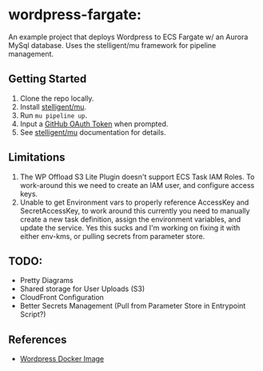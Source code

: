 # wordpress-fargate:
An example project that deploys Wordpress to ECS Fargate w/ an Aurora MySql database. Uses the stelligent/mu framework for pipeline management.

## Getting Started

1. Clone the repo locally.
2. Install [stelligent/mu](https://github.com/stelligent/mu).
3. Run `mu pipeline up`.
4. Input a [GitHub OAuth Token](https://github.com/settings/tokens) when prompted.
5. See [stelligent/mu](https://github.com/stelligent/mu) documentation for details.

## Limitations

1. The WP Offload S3 Lite Plugin doesn't support ECS Task IAM Roles. To work-around this
we need to create an IAM user, and configure access keys.
2. Unable to get Environment vars to properly reference AccessKey and SecretAccessKey,
to work around this currently you need to manually create a new task definition, assign
the environment variables, and update the service. Yes this sucks and I'm working on fixing
it with either env-kms, or pulling secrets from parameter store.

## TODO:

* Pretty Diagrams
* Shared storage for User Uploads (S3)
* CloudFront Configuration
* Better Secrets Management (Pull from Parameter Store in Entrypoint Script?)

## References

* [Wordpress Docker Image](https://hub.docker.com/_/wordpress/)

